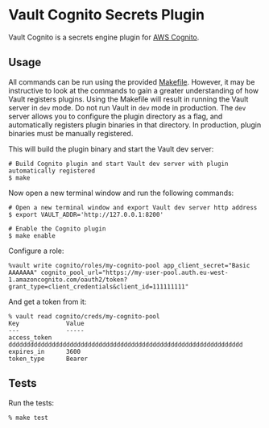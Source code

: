 # Vault Cognito Secrets Plugin

Vault Cognito is a secrets engine plugin for [AWS Cognito](https://aws.amazon.com/cognito/).

## Usage

All commands can be run using the provided [Makefile](./Makefile). However, it may be instructive to look at the commands to gain a greater understanding of how Vault registers plugins. Using the Makefile will result in running the Vault server in `dev` mode. Do not run Vault in `dev` mode in production. The `dev` server allows you to configure the plugin directory as a flag, and automatically registers plugin binaries in that directory. In production, plugin binaries must be manually registered.

This will build the plugin binary and start the Vault dev server:

```
# Build Cognito plugin and start Vault dev server with plugin automatically registered
$ make
```

Now open a new terminal window and run the following commands:

```
# Open a new terminal window and export Vault dev server http address
$ export VAULT_ADDR='http://127.0.0.1:8200'

# Enable the Cognito plugin
$ make enable
```

Configure a role:
```
%vault write cognito/roles/my-cognito-pool app_client_secret="Basic AAAAAAA" cognito_pool_url="https://my-user-pool.auth.eu-west-1.amazoncognito.com/oauth2/token?grant_type=client_credentials&client_id=111111111"
```

And get a token from it:
```
% vault read cognito/creds/my-cognito-pool
Key             Value
---             -----
access_token    ddddddddddddddddddddddddddddddddddddddddddddddddddddddddddddddddd
expires_in      3600
token_type      Bearer
```

## Tests

Run the tests:

```
% make test
```
